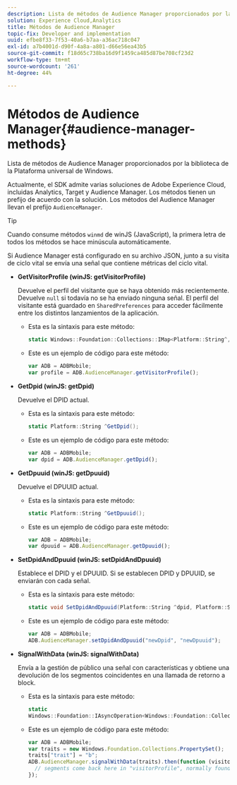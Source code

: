 ```yaml
---
description: Lista de métodos de Audience Manager proporcionados por la biblioteca de la Plataforma universal de Windows.
solution: Experience Cloud,Analytics
title: Métodos de Audience Manager
topic-fix: Developer and implementation
uuid: efbe8f33-7f53-40a6-b7aa-a36ac718c047
exl-id: a7b4001d-d90f-4a8a-a801-d66e56ea43b5
source-git-commit: f18d65c738ba16d9f1459ca485d87be708cf23d2
workflow-type: tm+mt
source-wordcount: '261'
ht-degree: 44%

---
```


# Métodos de Audience Manager{#audience-manager-methods}

Lista de métodos de Audience Manager proporcionados por la biblioteca de la Plataforma universal de Windows.

Actualmente, el SDK admite varias soluciones de Adobe Experience Cloud, incluidas Analytics, Target y Audience Manager. Los métodos tienen un prefijo de acuerdo con la solución. Los métodos del Audience Manager llevan el prefijo `AudienceManager`.

>[!TIP]
>
>Cuando consume métodos `winmd` de winJS (JavaScript), la primera letra de todos los métodos se hace minúscula automáticamente.

Si Audience Manager está configurado en su archivo JSON, junto a su visita de ciclo vital se envía una señal que contiene métricas del ciclo vital.

* **GetVisitorProfile (winJS: getVisitorProfile)**

   Devuelve el perfil del visitante que se haya obtenido más recientemente. Devuelve `null` si todavía no se ha enviado ninguna señal. El perfil del visitante está guardado en `SharedPreferences` para acceder fácilmente entre los distintos lanzamientos de la aplicación.

   * Esta es la sintaxis para este método:

      ```csharp
      static Windows::Foundation::Collections::IMap<Platform::String^,Platform::Object^> ^GetVisitorProfile();
      ```

   * Este es un ejemplo de código para este método:

      ```js
      var ADB = ADBMobile; 
      var profile = ADB.AudienceManager.getVisitorProfile();
      ```

* **GetDpid (winJS: getDpid)**

   Devuelve el DPID actual.

   * Esta es la sintaxis para este método:

      ```csharp
      static Platform::String ^GetDpid();
      ```

   * Este es un ejemplo de código para este método:

      ```js
      var ADB = ADBMobile;
      var dpid = ADB.AudienceManager.getDpid(); 
      ```

* **GetDpuuid (winJS: getDpuuid)**

   Devuelve el DPUUID actual.

   * Esta es la sintaxis para este método:

      ```csharp
      static Platform::String ^GetDpuuid();
      ```

   * Este es un ejemplo de código para este método:

      ```js
      var ADB = ADBMobile; 
      var dpuuid = ADB.AudienceManager.getDpuuid();
      ```

* **SetDpidAndDpuuid (winJS: setDpidAndDpuuid)**

   Establece el DPID y el DPUUID. Si se establecen DPID y DPUUID, se enviarán con cada señal.

   * Esta es la sintaxis para este método:

      ```csharp
      static void SetDpidAndDpuuid(Platform::String ^dpid, Platform::String ^dpuuid);
      ```

   * Este es un ejemplo de código para este método:

      ```js
      var ADB = ADBMobile; 
      ADB.AudienceManager.setDpidAndDpuuid("newDpid", "newDpuuid");
      ```

* **SignalWithData (winJS: signalWithData)**

   Envía a la gestión de público una señal con características y obtiene una devolución de los segmentos coincidentes en una llamada de retorno a block.

   * Esta es la sintaxis para este método:

      ```csharp
      static 
      Windows::Foundation::IAsyncOperation<Windows::Foundation::Collections::IMap<Platform::String^, Platform::Object^> ^> ^SignalWithData(Windows::Foundation::Collections::IMap<Platform::String^,Platform::Object> ^data);
      ```

   * Este es un ejemplo de código para este método:

      ```js
      var ADB = ADBMobile;
      var traits = new Windows.Foundation.Collections.PropertySet(); 
      traits["trait"] = "b";
      ADB.AudienceManager.signalWithData(traits).then(function (visitorProfile) { 
        // segments come back here in "visitorProfile", normally found in the "segs" object of your json 
      });
      ```
